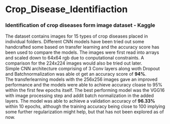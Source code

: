 # Crop_Disease_Identifiaction
### Identification of crop diseases form image dataset - Kaggle

The dataset contains images for 15 types of crop diseases placed in individual folders. Different CNN models have been tried out some handcrafted some based on transfer learning and the accuracy score has been used to compare the models.  The images were first read into arrays and scaled down to 64x64 rgb due to conputational constraints. A comparison for the 224x224 images would also be tried out later.<br />
Simple CNN architecture comprising of 3 Conv layers along woth Dropout and Batchnormalization was able ot get an accuracy score of **94%**.<br /> The transferlearning models with the 256x256 images gave an improved performance and the models were able to achieve accuracy cloase to 95% within the first few epochs itself. The best performing model was the VGG16 with image processing step and addit batch normalization in the added layers. The model was able to achieve a validation accuracy of **96.33%** within 10 epochs, although the training accuracy being close to 100 implying some further regularization might help, but that has not been explored as of now.
